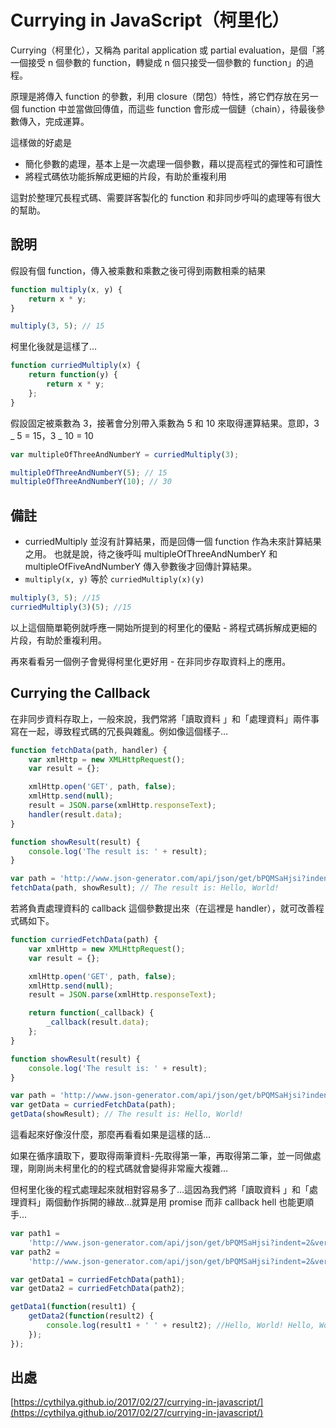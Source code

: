 # Currying in JavaScript（柯里化）

Currying（柯里化），又稱為 parital application 或 partial evaluation，是個「將一個接受 n 個參數的 function，轉變成 n 個只接受一個參數的 function」的過程。

原理是將傳入 function 的參數，利用 closure（閉包）特性，將它們存放在另一個 function 中並當做回傳值，而這些 function 會形成一個鏈（chain），待最後參數傳入，完成運算。

這樣做的好處是

- 簡化參數的處理，基本上是一次處理一個參數，藉以提高程式的彈性和可讀性
- 將程式碼依功能拆解成更細的片段，有助於重複利用

這對於整理冗長程式碼、需要詳客製化的 function 和非同步呼叫的處理等有很大的幫助。

## 說明

假設有個 function，傳入被乘數和乘數之後可得到兩數相乘的結果

```js
function multiply(x, y) {
	return x * y;
}

multiply(3, 5); // 15
```

柯里化後就是這樣了…

```js
function curriedMultiply(x) {
	return function(y) {
		return x * y;
	};
}
```

假設固定被乘數為 3，接著會分別帶入乘數為 5 和 10 來取得運算結果。意即，3 _ 5 = 15，3 _ 10 = 10

```js
var multipleOfThreeAndNumberY = curriedMultiply(3);

multipleOfThreeAndNumberY(5); // 15
multipleOfThreeAndNumberY(10); // 30
```

## 備註

- curriedMultiply 並沒有計算結果，而是回傳一個 function 作為未來計算結果之用。 也就是說，待之後呼叫 multipleOfThreeAndNumberY 和 multipleOfFiveAndNumberY 傳入參數後才回傳計算結果。
- `multiply(x, y)` 等於 `curriedMultiply(x)(y)`

```js
multiply(3, 5); //15
curriedMultiply(3)(5); //15
```

以上這個簡單範例就呼應一開始所提到的柯里化的優點 - 將程式碼拆解成更細的片段，有助於重複利用。

再來看看另一個例子會覺得柯里化更好用 - 在非同步存取資料上的應用。

## Currying the Callback

在非同步資料存取上，一般來說，我們常將「讀取資料 」和「處理資料」兩件事寫在一起，導致程式碼的冗長與雜亂。例如像這個樣子…

```js
function fetchData(path, handler) {
	var xmlHttp = new XMLHttpRequest();
	var result = {};

	xmlHttp.open('GET', path, false);
	xmlHttp.send(null);
	result = JSON.parse(xmlHttp.responseText);
	handler(result.data);
}

function showResult(result) {
	console.log('The result is: ' + result);
}

var path = 'http://www.json-generator.com/api/json/get/bPQMSaHjsi?indent=2';
fetchData(path, showResult); // The result is: Hello, World!
```

若將負責處理資料的 callback 這個參數提出來（在這裡是 handler），就可改善程式碼如下。

```js
function curriedFetchData(path) {
	var xmlHttp = new XMLHttpRequest();
	var result = {};

	xmlHttp.open('GET', path, false);
	xmlHttp.send(null);
	result = JSON.parse(xmlHttp.responseText);

	return function(_callback) {
		_callback(result.data);
	};
}

function showResult(result) {
	console.log('The result is: ' + result);
}

var path = 'http://www.json-generator.com/api/json/get/bPQMSaHjsi?indent=2';
var getData = curriedFetchData(path);
getData(showResult); // The result is: Hello, World!
```

這看起來好像沒什麼，那麼再看看如果是這樣的話…

如果在循序讀取下，要取得兩筆資料-先取得第一筆，再取得第二筆，並一同做處理，剛剛尚未柯里化的的程式碼就會變得非常龐大複雜…

但柯里化後的程式處理起來就相對容易多了…這因為我們將「讀取資料 」和「處理資料」兩個動作拆開的緣故…就算是用 promise 而非 callback hell 也能更順手…

```js
var path1 =
	'http://www.json-generator.com/api/json/get/bPQMSaHjsi?indent=2&ver=1';
var path2 =
	'http://www.json-generator.com/api/json/get/bPQMSaHjsi?indent=2&ver=2';

var getData1 = curriedFetchData(path1);
var getData2 = curriedFetchData(path2);

getData1(function(result1) {
	getData2(function(result2) {
		console.log(result1 + ' ' + result2); //Hello, World! Hello, World!
	});
});
```

## 出處

[https://cythilya.github.io/2017/02/27/currying-in-javascript/](https://cythilya.github.io/2017/02/27/currying-in-javascript/)
